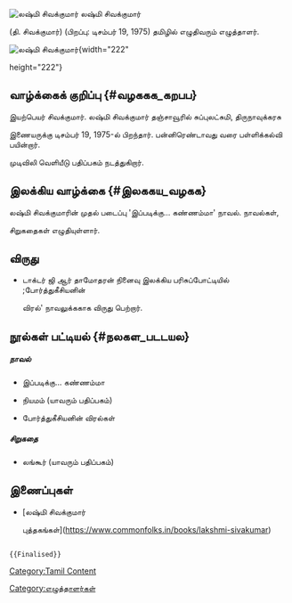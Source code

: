 ![லஷ்மி சிவக்குமார்](லஷ்மி_சிவக்குமார்.jpg "லஷ்மி சிவக்குமார்") லஷ்மி சிவக்குமார்
(தி. சிவக்குமார்) (பிறப்பு: டிசம்பர் 19, 1975) தமிழில் எழுதிவரும் எழுத்தாளர்.
![லஷ்மி சிவக்குமார்](லஷ்மி_சிவக்குமார்1.jpg "லஷ்மி சிவக்குமார்"){width="222"
height="222"}

## வாழ்க்கைக் குறிப்பு {#வழககக_கறபப}

இயற்பெயர் சிவக்குமார். லஷ்மி சிவக்குமார் தஞ்சாவூரில் சுப்புலட்சுமி, திருநாவுக்கரசு
இணையருக்கு டிசம்பர் 19, 1975-ல் பிறந்தார். பன்னிரெண்டாவது வரை பள்ளிக்கல்வி பயின்றார்.
முடிவிலி வெளியீடு பதிப்பகம் நடத்துகிறார்.

## இலக்கிய வாழ்க்கை {#இலககய_வழகக}

லஷ்மி சிவக்குமாரின் முதல் படைப்பு 'இப்படிக்கு\... கண்ணம்மா' நாவல். நாவல்கள்,
சிறுகதைகள் எழுதியுள்ளார்.

## விருது

-   டாக்டர் ஜி ஆர் தாமோதரன் நினைவு இலக்கிய பரிசுப்போட்டியில் ;போர்த்துகீசியனின்
    விரல்\' நாவலுக்ககாக விருது பெற்றார்.

## நூல்கள் பட்டியல் {#நலகள_படடயல}

##### நாவல்

-   இப்படிக்கு\... கண்ணம்மா
-   நியமம் (யாவரும் பதிப்பகம்)
-   போர்த்துகீசியனின் விரல்கள்

##### சிறுகதை

-   லங்கூர் (யாவரும் பதிப்பகம்)

## இணைப்புகள்

-   [லஷ்மி சிவக்குமார்
    புத்தகங்கள்](https://www.commonfolks.in/books/lakshmi-sivakumar)

```{=mediawiki}
{{Finalised}}
```
[Category:Tamil Content](Category:Tamil_Content "wikilink")
[Category:எழுத்தாளர்கள்](Category:எழுத்தாளர்கள் "wikilink")
